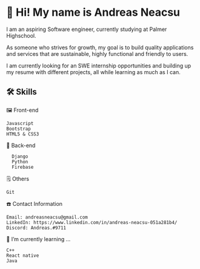 # 👋 Hi! My name is Andreas Neacsu #

I am an aspiring Software engineer, currently studying at Palmer Highschool.

As someone who strives for growth, my goal is to build quality applications and services that are sustainable, highly functional and friendly to users.

I am currently looking for an SWE internship opportunities and building up my resume with different projects, all while learning as much as I can.


## 🛠 Skills  

   🖼 Front-end

    Javascript
    Bootstrap
    HTML5 & CSS3

   🧰 Back-end
  ```
    Django
    Python
    Firebase
```
   🗒 Others

    Git
    
    

☎️ Contact Information

    Email: andreasneacsu@gmail.com
    LinkedIn: https://www.linkedin.com/in/andreas-neacsu-051a281b4/
    Discord: Andreas.#9711

📕 I’m currently learning ...
   ```
   C++
   React native
   Java
   ```
